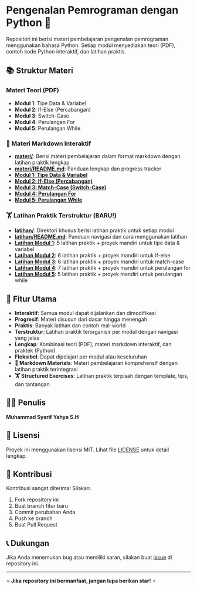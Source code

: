 # Pengenalan Pemrograman dengan Python 🐍

Repositori ini berisi materi pembelajaran pengenalan pemrograman menggunakan bahasa Python. Setiap modul menyediakan teori (PDF), contoh kode Python interaktif, dan latihan praktis.

## 📚 Struktur Materi

### Materi Teori (PDF)
- **Modul 1**: Tipe Data & Variabel
- **Modul 2**: If-Else (Percabangan)
- **Modul 3**: Switch-Case
- **Modul 4**: Perulangan For
- **Modul 5**: Perulangan While

### 📖 Materi Markdown Interaktif
- **[materi/](./materi/)**: Berisi materi pembelajaran dalam format markdown dengan latihan praktik lengkap
- **[materi/README.md](./materi/README.md)**: Panduan lengkap dan progress tracker
- **[Modul 1: Tipe Data & Variabel](./materi/modul1-tipe-data-variabel.md)**
- **[Modul 2: If-Else (Percabangan)](./materi/modul2-if-else.md)**
- **[Modul 3: Match-Case (Switch-Case)](./materi/modul3-match-case.md)**
- **[Modul 4: Perulangan For](./materi/modul4-perulangan-for.md)**
- **[Modul 5: Perulangan While](./materi/modul5-perulangan-while.md)**

### 🏋️ Latihan Praktik Terstruktur (BARU!)
- **[latihan/](./latihan/)**: Direktori khusus berisi latihan praktik untuk setiap modul
- **[latihan/README.md](./latihan/README.md)**: Panduan navigasi dan cara menggunakan latihan
- **[Latihan Modul 1](./latihan/modul1/)**: 5 latihan praktik + proyek mandiri untuk tipe data & variabel
- **[Latihan Modul 2](./latihan/modul2/)**: 6 latihan praktik + proyek mandiri untuk if-else
- **[Latihan Modul 3](./latihan/modul3/)**: 6 latihan praktik + proyek mandiri untuk match-case
- **[Latihan Modul 4](./latihan/modul4/)**: 7 latihan praktik + proyek mandiri untuk perulangan for
- **[Latihan Modul 5](./latihan/modul5/)**: 5 latihan praktik + proyek mandiri untuk perulangan while

## 🎯 Fitur Utama

- **Interaktif**: Semua modul dapat dijalankan dan dimodifikasi
- **Progresif**: Materi disusun dari dasar hingga menengah
- **Praktis**: Banyak latihan dan contoh real-world
- **Terstruktur**: Latihan praktik terorganisir per modul dengan navigasi yang jelas
- **Lengkap**: Kombinasi teori (PDF), materi markdown interaktif, dan praktek (Python)
- **Fleksibel**: Dapat dipelajari per modul atau keseluruhan
- **📖 Markdown Materials**: Materi pembelajaran komprehensif dengan latihan praktik terintegrasi
- **🏋️ Structured Exercises**: Latihan praktik terpisah dengan template, tips, dan tantangan

## 👨‍💻 Penulis

**Muhammad Syarif Yahya S.H**

## 📄 Lisensi

Proyek ini menggunakan lisensi MIT. Lihat file [LICENSE](LICENSE) untuk detail lengkap.

## 🤝 Kontribusi

Kontribusi sangat diterima! Silakan:
1. Fork repository ini
2. Buat branch fitur baru
3. Commit perubahan Anda
4. Push ke branch
5. Buat Pull Request

## 📞 Dukungan

Jika Anda menemukan bug atau memiliki saran, silakan buat [issue](https://github.com/syarifyahyash/pengenalan-pemrograman/issues) di repository ini.

---

⭐ **Jika repository ini bermanfaat, jangan lupa berikan star!** ⭐
